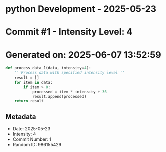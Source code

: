 ﻿# python Development - 2025-05-23
# Commit #1 - Intensity Level: 4
# Generated on: 2025-06-07 13:52:59
```python
def process_data_1(data, intensity=4):
    '''Process data with specified intensity level'''
    result = []
    for item in data:
        if item > 0:
            processed = item * intensity + 36
            result.append(processed)
    return result
```
## Metadata
- Date: 2025-05-23
- Intensity: 4
- Commit Number: 1
- Random ID: 986155429
